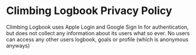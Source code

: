 # Climbing Logbook Privacy Policy

Climbing Logbook uses Apple Login and Google Sign In for authentication, but does not collect any information about its users what so ever. No users can access any other users logbook, goals or profile (which is anonymous anyways)
